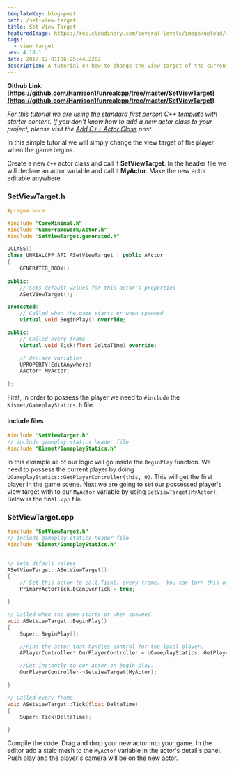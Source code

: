 ```yaml
---
templateKey: blog-post
path: /set-view-target
title: Set View Target
featuredImage: https://res.cloudinary.com/several-levels/image/upload/v1512221876/set-view-target_xnz2ah.jpg
tags:
  - view target
uev: 4.18.1
date: 2017-12-01T06:25:44.226Z
description: A tutorial on how to change the view target of the current player.
---
```

**Github Link: [https://github.com/Harrison1/unrealcpp/tree/master/SetViewTarget](https://github.com/Harrison1/unrealcpp/tree/master/SetViewTarget)**

*For this tutorial we are using the standard first person C++ template with starter content. If you don't know how to add a new actor class to your project, please visit the [Add C++ Actor Class](/add-actor-class) post.*

In this simple tutorial we will simply change the view target of the player when the game begins. 

Create a new `C++` actor class and call it **SetViewTarget**. In the header file we will declare an actor variable and call it **MyActor**. Make the new actor editable anywhere.

### SetViewTarget.h
```cpp
#pragma once

#include "CoreMinimal.h"
#include "GameFramework/Actor.h"
#include "SetViewTarget.generated.h"

UCLASS()
class UNREALCPP_API ASetViewTarget : public AActor
{
	GENERATED_BODY()
	
public:	
	// Sets default values for this actor's properties
	ASetViewTarget();

protected:
	// Called when the game starts or when spawned
	virtual void BeginPlay() override;

public:	
	// Called every frame
	virtual void Tick(float DeltaTime) override;

	// declare variables
	UPROPERTY(EditAnywhere)
	AActor* MyActor;
	
};
```

First, in order to possess the player we need to `#include` the `Kismet/GameplayStatics.h` file.

#### include files
```cpp
#include "SetViewTarget.h"
// include gameplay statics header file
#include "Kismet/GameplayStatics.h"
```

In this example all of our logic will go inside the `BeginPlay` function. We need to possess the current player by doing `UGameplayStatics::GetPlayerController(this, 0)`. This will get the first player in the game scene. Next we are going to set our possessed player's view target with to our `MyActor` variable by using `SetViewTarget(MyActor)`. Below is the final `.cpp` file.

### SetViewTarget.cpp
```cpp
#include "SetViewTarget.h"
// include gameplay statics header file
#include "Kismet/GameplayStatics.h"


// Sets default values
ASetViewTarget::ASetViewTarget()
{
 	// Set this actor to call Tick() every frame.  You can turn this off to improve performance if you don't need it.
	PrimaryActorTick.bCanEverTick = true;

}

// Called when the game starts or when spawned
void ASetViewTarget::BeginPlay()
{
	Super::BeginPlay();

	//Find the actor that handles control for the local player.
	APlayerController* OurPlayerController = UGameplayStatics::GetPlayerController(this, 0);

	//Cut instantly to our actor on begin play.
	OurPlayerController->SetViewTarget(MyActor);
	
}

// Called every frame
void ASetViewTarget::Tick(float DeltaTime)
{
	Super::Tick(DeltaTime);

}
```

Compile the code. Drag and drop your new actor into your game. In the editor add a staic mesh to the `MyActor` variable in the actor's detail's panel. Push play and the player's camera will be on the new actor. 